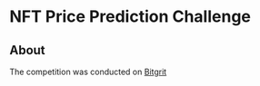 # NFT Price Prediction Challenge
## About
The competition was conducted on [Bitgrit](https://bitgrit.net/competition/17#)
